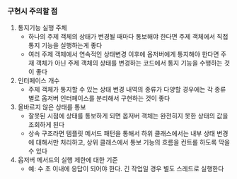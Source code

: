 ### 구현시 주의할 점
1. 통지기능 실행 주체
   - 하나의 주제 객체의 상태가 변경될 때마다 통보해야 한다면 주제 객체에서 직접 통지 기능을 실행하는게 좋다
   - 여러 주제 객체에서 연속적인 상태변경 이후에 옵저버에게 통지해야 한다면 주재 객체가 아닌 주제 객체의 상태를 변경하는 코드에서 통지 기능을 수행하는 것이 좋다
2. 인터페이스 개수
   - 주제 객체가 통지할 수 있는 상태 변경 내역의 종류가 다양할 경우에는 각 종류 별로 옵저버 인터페이스를 분리해서 구현하는 것이 좋다
3. 올바르지 않은 상태를 통보
   - 잘못된 시점에 상태를 통보하게 되면 옵저버 객체는 완전히지 못한 상태의 값을 조회하게 된다
   - 상속 구조라면 템플릿 메서드 패턴을 통해서 하위 클래스에서는 내부 상태 변경에 대해서만 처리하고, 상위 클래스에서 통보 기능의 흐름을 컨트롤 하도록 막을 수 있다
4. 옵저버 메서드의 실행 제한에 대한 기준
   - 예: 수 초 이내에 응답이 되어야 한다. 긴 작업일 경우 별도 스레드로 실행한다
